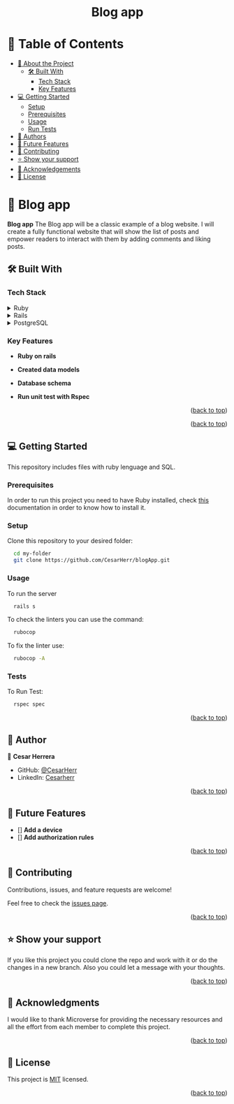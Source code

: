 <a name="readme-top"></a>
<div align="center">

  <h1><b>Blog app</b></h1>

</div>

# 📗 Table of Contents

- [📖 About the Project](#about-project)
  - [🛠 Built With](#built-with)
    - [Tech Stack](#tech-stack)
    - [Key Features](#key-features)
- [💻 Getting Started](#getting-started)
  - [Setup](#setup)
  - [Prerequisites](#prerequisites)
  - [Usage](#usage)
  - [Run Tests](#tests)
- [👥 Authors](#authors)
- [🔭 Future Features](#future-features)
- [🤝 Contributing](#contributing)
- [⭐️ Show your support](#support)
- [🙏 Acknowledgements](#acknowledgements)
- [📝 License](#license)

# 📖 Blog app <a name="about-project"></a>

**Blog app** The Blog app will be a classic example of a blog website. I will create a fully functional website that will show the list of posts and empower readers to interact with them by adding comments and liking posts.

## 🛠 Built With <a name="built-with"></a>

### Tech Stack <a name="tech-stack"></a>

<details>
<summary>Ruby</summary>
  <ul>
    <li>
      <a href="https://www.ruby-lang.org/es/">Ruby</a>
    </li>
    <li>
      <a href="https://github.com/github/rubocop-github/blob/main/STYLEGUIDE.md">Ruby styles guide</a>
    </li>
    <li>
      <a href="https://github.com/microverseinc/linters-config/tree/master/ruby">Ruby linters (Rubocop)</a>
    </li>
  </ul>
</details>

<details>
<summary>Rails</summary>
  <ul>
    <li>
      <a href="https://guides.rubyonrails.org/">Guide</a>
    </li>
  </ul>
</details>

<details>
<summary> PostgreSQL </summary>
  <ul>
    <li>
      <a href="https://www.postgresql.org/docs/current/tutorial-createdb.html#TUTORIAL-CREATEDB">Documentation</a>
    </li>
  </ul>
</details>


### Key Features <a name="key-features"></a>

- **Ruby on rails**

- **Created data models**

- **Database schema**

- **Run unit test with Rspec**


<p align="right">(<a href="#readme-top">back to top</a>)</p>


<p align="right">(<a href="#readme-top">back to top</a>)</p>

## 💻 Getting Started <a name="getting-started"></a>

This repository includes files with ruby lenguage and SQL.

### Prerequisites

In order to run this project you need to have Ruby installed, check [this](https://github.com/CesarHerr/blogApp.git) documentation in order to know how to install it.

### Setup

Clone this repository to your desired folder:

```sh
  cd my-folder 
  git clone https://github.com/CesarHerr/blogApp.git
```

### Usage

To run the server

```sh
  rails s
```

To check the linters you can use the command:

```sh
  rubocop
```

To fix the linter use: 

```sh
  rubocop -A
```

### Tests

To Run Test: 

```sh
  rspec spec
```

<p align="right">(<a href="#readme-top">back to top</a>)</p>

## 👥 Author <a name="author"></a>

👤 **Cesar Herrera**
-   GitHub: [@CesarHerr](https://github.com/CesarHerr)
-   LinkedIn: [Cesarherr](https://www.linkedin.com/in/cesarHerr/)


<p align="right">(<a href="#readme-top">back to top</a>)</p>

## 🔭 Future Features <a name="future-features"></a>

- [] **Add a device**
- [] **Add authorization rules**


<p align="right">(<a href="#readme-top">back to top</a>)</p>

## 🤝 Contributing <a name="contributing"></a>

Contributions, issues, and feature requests are welcome!

Feel free to check the [issues page](https://github.com/CesarHerr/blogApp/issues).

<p align="right">(<a href="#readme-top">back to top</a>)</p>

## ⭐️ Show your support <a name="support"></a>

If you like this project you could clone the repo and work with it or do the changes in a new branch. Also you could let a message with your thoughts.

<p align="right">(<a href="#readme-top">back to top</a>)</p>

## 🙏 Acknowledgments <a name="acknowledgements"></a>

I would like to thank Microverse for providing the necessary resources and all the effort from each member to complete this project.

<p align="right">(<a href="#readme-top">back to top</a>)</p>

## 📝 License <a name="license"></a>

This project is [MIT](./LICENSE) licensed.

<p align="right">(<a href="#readme-top">back to top</a>)</p>
